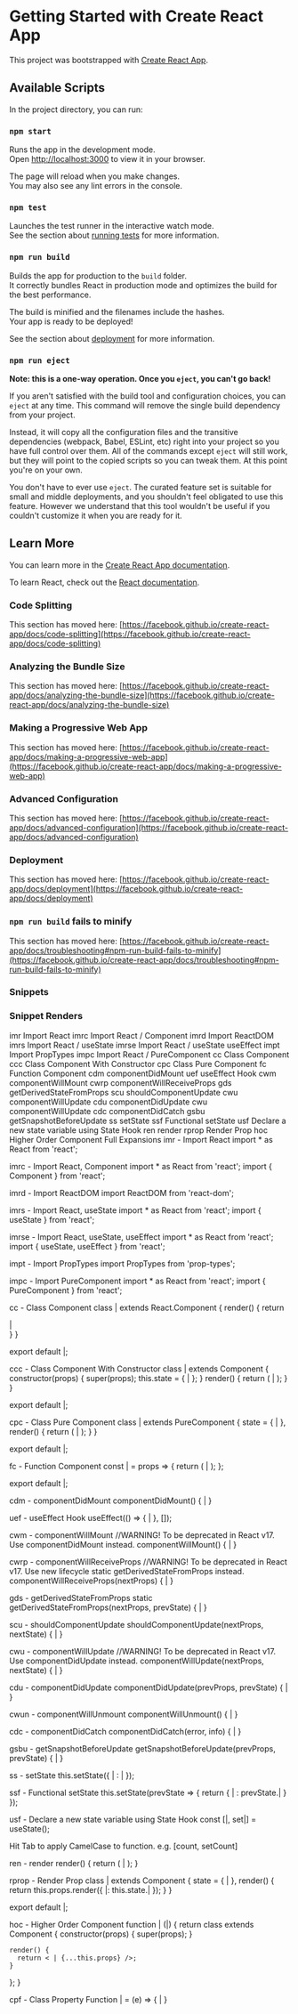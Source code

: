 # Getting Started with Create React App

This project was bootstrapped with [Create React App](https://github.com/facebook/create-react-app).

## Available Scripts

In the project directory, you can run:

### `npm start`

Runs the app in the development mode.\
Open [http://localhost:3000](http://localhost:3000) to view it in your browser.

The page will reload when you make changes.\
You may also see any lint errors in the console.

### `npm test`

Launches the test runner in the interactive watch mode.\
See the section about [running tests](https://facebook.github.io/create-react-app/docs/running-tests) for more information.

### `npm run build`

Builds the app for production to the `build` folder.\
It correctly bundles React in production mode and optimizes the build for the best performance.

The build is minified and the filenames include the hashes.\
Your app is ready to be deployed!

See the section about [deployment](https://facebook.github.io/create-react-app/docs/deployment) for more information.

### `npm run eject`

**Note: this is a one-way operation. Once you `eject`, you can't go back!**

If you aren't satisfied with the build tool and configuration choices, you can `eject` at any time. This command will remove the single build dependency from your project.

Instead, it will copy all the configuration files and the transitive dependencies (webpack, Babel, ESLint, etc) right into your project so you have full control over them. All of the commands except `eject` will still work, but they will point to the copied scripts so you can tweak them. At this point you're on your own.

You don't have to ever use `eject`. The curated feature set is suitable for small and middle deployments, and you shouldn't feel obligated to use this feature. However we understand that this tool wouldn't be useful if you couldn't customize it when you are ready for it.

## Learn More

You can learn more in the [Create React App documentation](https://facebook.github.io/create-react-app/docs/getting-started).

To learn React, check out the [React documentation](https://reactjs.org/).

### Code Splitting

This section has moved here: [https://facebook.github.io/create-react-app/docs/code-splitting](https://facebook.github.io/create-react-app/docs/code-splitting)

### Analyzing the Bundle Size

This section has moved here: [https://facebook.github.io/create-react-app/docs/analyzing-the-bundle-size](https://facebook.github.io/create-react-app/docs/analyzing-the-bundle-size)

### Making a Progressive Web App

This section has moved here: [https://facebook.github.io/create-react-app/docs/making-a-progressive-web-app](https://facebook.github.io/create-react-app/docs/making-a-progressive-web-app)

### Advanced Configuration

This section has moved here: [https://facebook.github.io/create-react-app/docs/advanced-configuration](https://facebook.github.io/create-react-app/docs/advanced-configuration)

### Deployment

This section has moved here: [https://facebook.github.io/create-react-app/docs/deployment](https://facebook.github.io/create-react-app/docs/deployment)

### `npm run build` fails to minify

This section has moved here: [https://facebook.github.io/create-react-app/docs/troubleshooting#npm-run-build-fails-to-minify](https://facebook.github.io/create-react-app/docs/troubleshooting#npm-run-build-fails-to-minify)

### Snippets

### Snippet Renders

imr Import React
imrc Import React / Component
imrd Import ReactDOM
imrs Import React / useState
imrse Import React / useState useEffect
impt Import PropTypes
impc Import React / PureComponent
cc Class Component
ccc Class Component With Constructor
cpc Class Pure Component
fc Function Component
cdm componentDidMount
uef useEffect Hook
cwm componentWillMount
cwrp componentWillReceiveProps
gds getDerivedStateFromProps
scu shouldComponentUpdate
cwu componentWillUpdate
cdu componentDidUpdate
cwu componentWillUpdate
cdc componentDidCatch
gsbu getSnapshotBeforeUpdate
ss setState
ssf Functional setState
usf Declare a new state variable using State Hook
ren render
rprop Render Prop
hoc Higher Order Component
Full Expansions
imr - Import React
import \* as React from 'react';

imrc - Import React, Component
import \* as React from 'react';
import { Component } from 'react';

imrd - Import ReactDOM
import ReactDOM from 'react-dom';

imrs - Import React, useState
import \* as React from 'react';
import { useState } from 'react';

imrse - Import React, useState, useEffect
import \* as React from 'react';
import { useState, useEffect } from 'react';

impt - Import PropTypes
import PropTypes from 'prop-types';

impc - Import PureComponent
import \* as React from 'react';
import { PureComponent } from 'react';

cc - Class Component
class | extends React.Component {
render() {
return <div>|</div>
}
}

export default |;

ccc - Class Component With Constructor
class | extends Component {
constructor(props) {
super(props);
this.state = { | };
}
render() {
return ( | );
}
}

export default |;

cpc - Class Pure Component
class | extends PureComponent {
state = { | },
render() {
return ( | );
}
}

export default |;

fc - Function Component
const | = props => {
return ( | );
};

export default |;

cdm - componentDidMount
componentDidMount() {
|
}

uef - useEffect Hook
useEffect(() => {
|
}, []);

cwm - componentWillMount
//WARNING! To be deprecated in React v17. Use componentDidMount instead.
componentWillMount() {
|
}

cwrp - componentWillReceiveProps
//WARNING! To be deprecated in React v17. Use new lifecycle static getDerivedStateFromProps instead.
componentWillReceiveProps(nextProps) {
|
}

gds - getDerivedStateFromProps
static getDerivedStateFromProps(nextProps, prevState) {
|
}

scu - shouldComponentUpdate
shouldComponentUpdate(nextProps, nextState) {
|
}

cwu - componentWillUpdate
//WARNING! To be deprecated in React v17. Use componentDidUpdate instead.
componentWillUpdate(nextProps, nextState) {
|
}

cdu - componentDidUpdate
componentDidUpdate(prevProps, prevState) {
|
}

cwun - componentWillUnmount
componentWillUnmount() {
|
}

cdc - componentDidCatch
componentDidCatch(error, info) {
|
}

gsbu - getSnapshotBeforeUpdate
getSnapshotBeforeUpdate(prevProps, prevState) {
|
}

ss - setState
this.setState({ | : | });

ssf - Functional setState
this.setState(prevState => {
return { | : prevState.| }
});

usf - Declare a new state variable using State Hook
const [|, set|] = useState();

Hit Tab to apply CamelCase to function. e.g. [count, setCount]

ren - render
render() {
return (
|
);
}

rprop - Render Prop
class | extends Component {
state = { | },
render() {
return this.props.render({
|: this.state.|
});
}
}

export default |;

hoc - Higher Order Component
function | (|) {
return class extends Component {
constructor(props) {
super(props);
}

    render() {
      return < | {...this.props} />;
    }

};
}

cpf - Class Property Function
| = (e) => {
|
}
